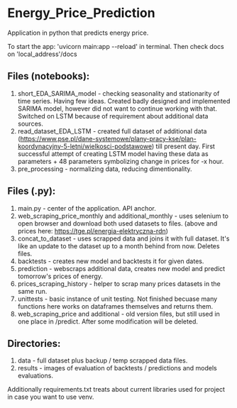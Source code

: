 # Energy_Price_Prediction
Application in python that predicts energy price.

To start the app: 'uvicorn main:app --reload' in terminal. Then check docs on 'local_address'/docs

## Files (notebooks):
1. short_EDA_SARIMA_model - checking seasonality and stationarity of time series. Having few ideas. Created badly designed and implemented SARIMA model, however did not want to continue working with that. Switched on LSTM because of requirement about additional data sources.
2. read_dataset_EDA_LSTM - created full dataset of additional data (https://www.pse.pl/dane-systemowe/plany-pracy-kse/plan-koordynacyjny-5-letni/wielkosci-podstawowe) till present day. First successful attempt of creating LSTM model having these data as parameters + 48 parameters symbolizing change in prices for -x hour.
3. pre_processing - normalizing data, reducing dimentionality.

## Files (.py):
1. main.py - center of the application. API anchor.
2. web_scraping_price_monthly and additional_monthly - uses selenium to open browser and download both used datasets to files. (above and prices here: https://tge.pl/energia-elektryczna-rdn)
3. concat_to_dataset - uses scrapped data and joins it with full dataset. It's like an update to the dataset up to a month behind from now. Deletes files.
4. backtests - creates new model and backtests it for given dates. 
5. prediction - webscraps additional data, creates new model and predict tomorrow's prices of energy.
6. prices_scraping_history - helper to scrap many prices datasets in the same run.
7. unittests - basic instance of unit testing. Not finished becuase many functions here works on dataframes themselves and returns them.
8. web_scraping_price and additional - old version files, but still used in one place in /predict. After some modification will be deleted.

## Directories:
1. data - full dataset plus backup / temp scrapped data files.
2. results - images of evaluation of backtests / predictions and models evaluations.

Additionally requirements.txt treats about current libraries used for project in case you want to use venv.

